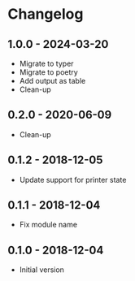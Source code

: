 # Changelog

## 1.0.0 - 2024-03-20

- Migrate to typer
- Migrate to poetry
- Add output as table
- Clean-up

## 0.2.0 - 2020-06-09

- Clean-up

## 0.1.2 - 2018-12-05

- Update support for printer state

## 0.1.1 - 2018-12-04

- Fix module name

## 0.1.0 - 2018-12-04

- Initial version
